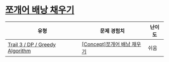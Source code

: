 # [쪼개어 배낭 채우기](https://en.codetree.ai/trails/complete/curated-cards/intro-fractional-knapsack)

|유형|문제 경험치|난이도|
|---|---|---|
|[Trail 3 / DP / Greedy Algorithm](https://en.codetree.ai/trail-info/novice-high/)|[[Concept]쪼개어 배낭 채우기](https://en.codetree.ai/trails/complete/curated-cards/intro-fractional-knapsack/)|쉬움|

